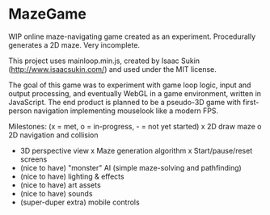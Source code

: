 # MazeGame
WIP online maze-navigating game created as an experiment. Procedurally generates a 2D maze. Very incomplete.

This project uses mainloop.min.js, created by Isaac Sukin (http://www.isaacsukin.com/) and used under the MIT license.

The goal of this game was to experiment with game loop logic, input and output processing, and eventually WebGL in a game environment, written in JavaScript. The end product is planned to be a pseudo-3D game with first-person navigation implementing mouselook like a modern FPS.

Milestones: (x = met, o = in-progress, - = not yet started)
x 2D draw maze
o 2D navigation and collision
- 3D perspective view
x Maze generation algorithm
x Start/pause/reset screens
- (nice to have) "monster" AI (simple maze-solving and pathfinding)
- (nice to have) lighting & effects
- (nice to have) art assets
- (nice to have) sounds
- (super-duper extra) mobile controls
